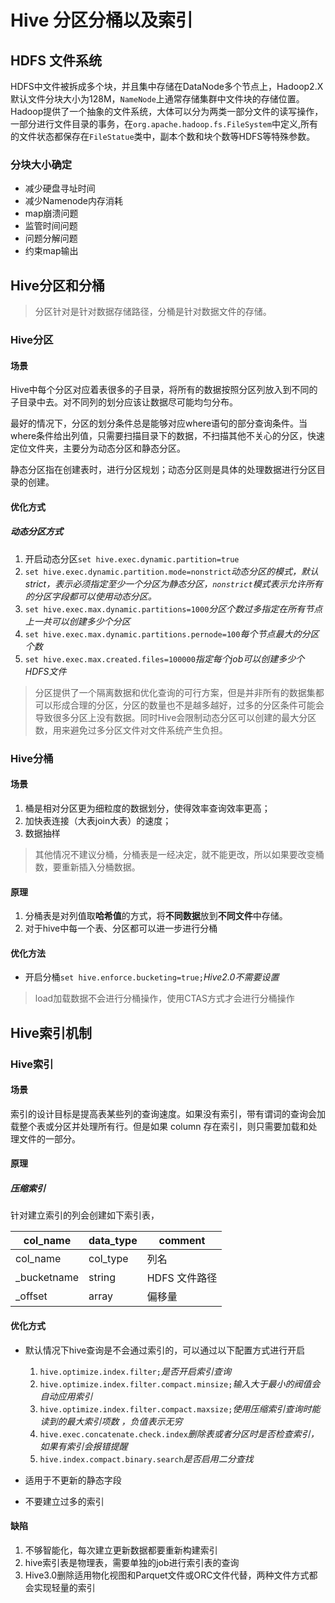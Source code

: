# Hive 分区分桶以及索引

## HDFS 文件系统

HDFS中文件被拆成多个块，并且集中存储在DataNode多个节点上，Hadoop2.X默认文件分块大小为128M，`NameNode`上通常存储集群中文件块的存储位置。Hadoop提供了一个抽象的文件系统，大体可以分为两类一部分文件的读写操作，一部分进行文件目录的事务，在`org.apache.hadoop.fs.FileSystem`中定义,所有的文件状态都保存在`FileStatue`类中，副本个数和块个数等HDFS等特殊参数。

### 分块大小确定

- 减少硬盘寻址时间
- 减少Namenode内存消耗
- map崩溃问题
- 监管时间问题
- 问题分解问题
- 约束map输出

## Hive分区和分桶

> 分区针对是针对数据存储路径，分桶是针对数据文件的存储。

### Hive分区

#### 场景

Hive中每个分区对应着表很多的子目录，将所有的数据按照分区列放入到不同的子目录中去。对不同列的划分应该让数据尽可能均匀分布。

最好的情况下，分区的划分条件总是能够对应where语句的部分查询条件。当where条件给出列值，只需要扫描目录下的数据，不扫描其他不关心的分区，快速定位文件夹，主要分为动态分区和静态分区。

静态分区指在创建表时，进行分区规划；动态分区则是具体的处理数据进行分区目录的创建。

#### 优化方式

##### 动态分区方式

1. 开启动态分区`set hive.exec.dynamic.partition=true`
2. `set hive.exec.dynamic.partition.mode=nonstrict`*动态分区的模式，默认strict，表示必须指定至少一个分区为静态分区，`nonstrict`模式表示允许所有的分区字段都可以使用动态分区。*
3. ` set hive.exec.max.dynamic.partitions=1000 `*分区个数过多指定在所有节点上一共可以创建多少个分区*
4. ` set hive.exec.max.dynamic.partitions.pernode=100 `*每个节点最大的分区个数*
5. `set hive.exec.max.created.files=100000`*指定每个job可以创建多少个HDFS文件*

> 分区提供了一个隔离数据和优化查询的可行方案，但是并非所有的数据集都可以形成合理的分区，分区的数量也不是越多越好，过多的分区条件可能会导致很多分区上没有数据。同时Hive会限制动态分区可以创建的最大分区数，用来避免过多分区文件对文件系统产生负担。 

### Hive分桶

#### 场景

1. 桶是相对分区更为细粒度的数据划分，使得效率查询效率更高；
2. 加快表连接（大表join大表）的速度；
3. 数据抽样

> 其他情况不建议分桶，分桶表是一经决定，就不能更改，所以如果要改变桶数，要重新插入分桶数据。

#### 原理

1. 分桶表是对列值取**哈希值**的方式，将**不同数据**放到**不同文件**中存储。
2.  对于hive中每一个表、分区都可以进一步进行分桶 

#### 优化方法

+ 开启分桶` set hive.enforce.bucketing=true; `*Hive2.0不需要设置*

> load加载数据不会进行分桶操作，使用CTAS方式才会进行分桶操作

## Hive索引机制

### Hive索引

#### 场景

索引的设计目标是提高表某些列的查询速度。如果没有索引，带有谓词的查询会加载整个表或分区并处理所有行。但是如果 column 存在索引，则只需要加载和处理文件的一部分。

#### 原理

##### 压缩索引

针对建立索引的列会创建如下索引表，

| col_name    | data_type     | comment       |
| ----------- | ------------- | ------------- |
| col_name    | col_type      | 列名          |
| _bucketname | string        | HDFS 文件路径 |
| _offset     | array<bigint> | 偏移量        |

#### 优化方式

+ 默认情况下hive查询是不会通过索引的，可以通过以下配置方式进行开启

    1. `hive.optimize.index.filter;`*是否开启索引查询*
    2. `hive.optimize.index.filter.compact.minsize;`*输入大于最小的阀值会自动应用索引*
    3. `hive.optimize.index.filter.compact.maxsize;`*使用压缩索引查询时能读到的最大索引项数 ，负值表示无穷*
    4. `hive.exec.concatenate.check.index`*删除表或者分区时是否检查索引，如果有索引会报错提醒*
    5. `hive.index.compact.binary.search`*是否启用二分查找*
+ 适用于不更新的静态字段
+ 不要建立过多的索引

#### 缺陷

1. 不够智能化，每次建立更新数据都要重新构建索引
2. hive索引表是物理表，需要单独的job进行索引表的查询
3. Hive3.0删除适用物化视图和Parquet文件或ORC文件代替，两种文件方式都会实现轻量的索引
